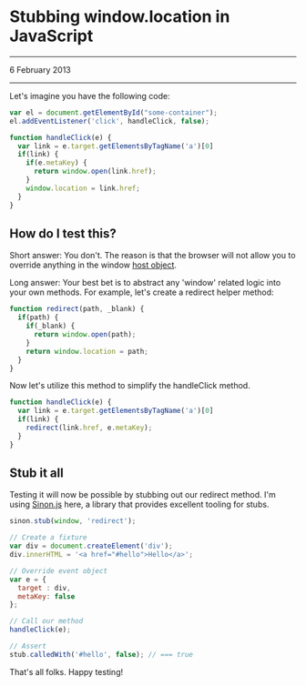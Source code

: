 # Stubbing window.location in JavaScript

---

<PubDate>6 February 2013</PubDate>

---

Let's imagine you have the following code:

```javascript
var el = document.getElementById("some-container");
el.addEventListener('click', handleClick, false);

function handleClick(e) {
  var link = e.target.getElementsByTagName('a')[0]
  if(link) {
    if(e.metaKey) {
      return window.open(link.href);
    }
    window.location = link.href;
  }
}
```

## How do I test this?

Short answer: You don't. The reason is that the browser will not allow you to override anything in the window [host object](https://developer.mozilla.org/en-US/docs/Web/JavaScript/Reference/Global_Objects).

Long answer: Your best bet is to abstract any 'window' related logic into your own methods. For example, let's create a redirect helper method:

```javascript
function redirect(path, _blank) {
  if(path) {
    if(_blank) {
      return window.open(path);
    }
    return window.location = path;
  }
}
```

Now let's utilize this method to simplify the handleClick method.


```javascript
function handleClick(e) {
  var link = e.target.getElementsByTagName('a')[0]
  if(link) {
    redirect(link.href, e.metaKey);
  }
}
```

## Stub it all

Testing it will now be possible by stubbing out our redirect method. I'm using [Sinon.js](http://sinonjs.org/) here, a library that provides excellent tooling for stubs.

```javascript
sinon.stub(window, 'redirect');

// Create a fixture
var div = document.createElement('div');
div.innerHTML = '<a href="#hello">Hello</a>';

// Override event object
var e = {
  target : div,
  metaKey: false
};

// Call our method
handleClick(e);

// Assert
stub.calledWith('#hello', false); // === true
```

That's all folks. Happy testing!
